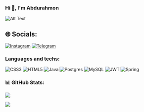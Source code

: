 ### Hi 👋, I'm Abdurahmon

![Alt Text](https://i.pinimg.com/originals/ef/16/e4/ef16e4e68b0d3cb81e6bb8a8c3258d7e.gif)


## 🌐 Socials:
[![Instagram](https://img.shields.io/badge/Instagram-%23E4405F.svg?logo=Instagram&logoColor=white)](https://instagram.com/therlAbdurahmon) 
[![Telegram](https://img.shields.io/badge/-telegram-red?color=white&logo=telegram&logoColor=black)](https://t.me/MirmaxsudovAbdurahmon)

###  Languages and techs:
![CSS3](https://img.shields.io/badge/css3-%231572B6.svg?style=for-the-badge&logo=css3&logoColor=white) ![HTML5](https://img.shields.io/badge/html5-%23E34F26.svg?style=for-the-badge&logo=html5&logoColor=white) ![Java](https://img.shields.io/badge/java-%23ED8B00.svg?style=for-the-badge&logo=openjdk&logoColor=white) ![Postgres](https://img.shields.io/badge/postgres-%23316192.svg?style=for-the-badge&logo=postgresql&logoColor=white) ![MySQL](https://img.shields.io/badge/mysql-%2300000f.svg?style=for-the-badge&logo=mysql&logoColor=white) ![JWT](https://img.shields.io/badge/JWT-black?style=for-the-badge&logo=JSON%20web%20tokens) ![Spring](https://img.shields.io/badge/spring-%236DB33F.svg?style=for-the-badge&logo=spring&logoColor=white)
### 📊 GitHub Stats:
![](https://github-readme-streak-stats.herokuapp.com/?user=mirmaxsudov&theme=dark&hide_border=false)<br/>


![](https://komarev.com/ghpvc/?username=mirmaxsudov)


